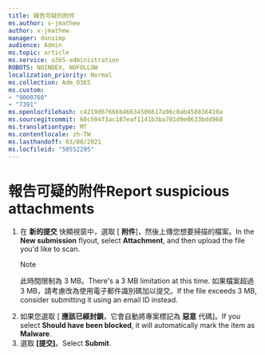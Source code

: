 ```yaml
---
title: 報告可疑的附件
ms.author: v-jmathew
author: v-jmathew
manager: dansimp
audience: Admin
ms.topic: article
ms.service: o365-administration
ROBOTS: NOINDEX, NOFOLLOW
localization_priority: Normal
ms.collection: Adm_O365
ms.custom:
- "9000760"
- "7391"
ms.openlocfilehash: c4219d67666b46634506617a96c0ab458836410a
ms.sourcegitcommit: 60c504f3ac187eaf1141b3ba701d9e0633bdd968
ms.translationtype: MT
ms.contentlocale: zh-TW
ms.lasthandoff: 03/08/2021
ms.locfileid: "50552295"
---
```

# <a name="report-suspicious-attachments"></a><span data-ttu-id="3a9a6-102">報告可疑的附件</span><span class="sxs-lookup"><span data-stu-id="3a9a6-102">Report suspicious attachments</span></span>

1. <span data-ttu-id="3a9a6-103">在 **新的提交** 快顯視窗中，選取 [ **附件**]，然後上傳您想要掃描的檔案。</span><span class="sxs-lookup"><span data-stu-id="3a9a6-103">In the **New submission** flyout, select **Attachment**, and then upload the file you'd like to scan.</span></span>
    > [!NOTE]
    > <span data-ttu-id="3a9a6-104">此時間限制為 3 MB。</span><span class="sxs-lookup"><span data-stu-id="3a9a6-104">There's a 3 MB limitation at this time.</span></span> <span data-ttu-id="3a9a6-105">如果檔案超過 3 MB，請考慮改為使用電子郵件識別碼加以提交。</span><span class="sxs-lookup"><span data-stu-id="3a9a6-105">If the file exceeds 3 MB, consider submitting it using an email ID instead.</span></span>
2. <span data-ttu-id="3a9a6-106">如果您選取 [ **應該已經封鎖**，它會自動將專案標記為 **惡意** 代碼]。</span><span class="sxs-lookup"><span data-stu-id="3a9a6-106">If you select **Should have been blocked**, it will automatically mark the item as **Malware**.</span></span>
3. <span data-ttu-id="3a9a6-107">選取 **[提交]**。</span><span class="sxs-lookup"><span data-stu-id="3a9a6-107">Select **Submit**.</span></span>

